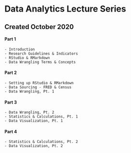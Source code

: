 # Data Analytics Lecture Series

## Created October 2020

#### Part 1

    - Introduction
    - Research Guidelines & Indicators
    - RStudio & RMarkdown
    - Data Wrangling Terms & Concepts

#### Part 2

    - Setting up RStudio & RMarkdown
    - Data Sourcing - FRED & Census
    - Data Wrangling, Pt. 1

#### Part 3

    - Data Wrangling, Pt. 2
    - Statistics & Calculations, Pt. 1
    - Data Visualization, Pt. 1

#### Part 4

    - Statistics & Calculations, Pt. 2
    - Data Visualization, Pt. 2
    
